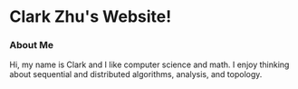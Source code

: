 # Clark Zhu's Website!

### About Me
Hi, my name is Clark and I like computer science and math. I enjoy thinking about sequential and distributed algorithms, analysis, and topology. 

<script src="javascripts/test.js">

